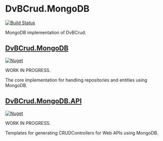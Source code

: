 # DvBCrud.MongoDB
[![Build Status](https://travis-ci.com/Dekamik/DvBCrud.MongoDB.svg?branch=master)](https://travis-ci.com/Dekamik/DvBCrud.MongoDB)

MongoDB implementation of DvBCrud.

## [DvBCrud.MongoDB](DvBCrud.MongoDB)
[![Nuget](https://img.shields.io/nuget/v/DvBCrud.MongoDB?label=DvBCrud.MongoDB)](https://www.nuget.org/packages/DvBCrud.MongoDB/)

WORK IN PROGRESS.

The core implementation for handling repositories and entities using MongoDB.

## [DvBCrud.MongoDB.API](DvBCrud.MongoDB.API)
[![Nuget](https://img.shields.io/nuget/v/DvBCrud.MongoDB.API?label=DvBCrud.MongoDB.API)](https://www.nuget.org/packages/DvBCrud.MongoDB.API/)

WORK IN PROGRESS.

Templates for generating CRUDControllers for Web APIs using MongoDB.

